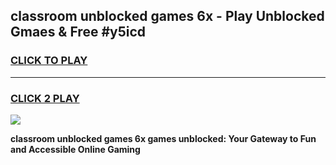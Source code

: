 
## classroom unblocked games 6x - Play Unblocked Gmaes & Free #y5icd
<h3>
<a href="https://premium.freeplayer.one?title=classroom_unblocked_games_6x&ref=03M">CLICK TO PLAY</a></h3>
<hr>

<h3>
<a href="https://premium.freeplayer.one?title=classroom_unblocked_games_6x&ref=03M">CLICK 2 PLAY</a>
  
</h3>

<a href="https://premium.freeplayer.one?title=classroom_unblocked_games_6x&ref=03M"><img src="https://clearcache.store/games.png"></a>


**classroom unblocked games 6x games unblocked: Your Gateway to Fun and Accessible Online Gaming**
